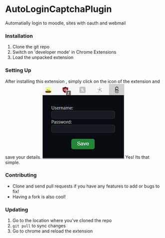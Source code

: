 # AutoLoginCaptchaPlugin

Automatially login to moodle, sites with oauth and webmail


### Installation

1. Clone the git repo
2. Switch on 'developer mode' in Chrome Extensions
3. Load the unpacked extension

### Setting Up

After installing this extension , simply click on the icon of the extension and save your details. 
![example](pics/pic.png)
Yes! Its that simple.


### Contributing

* Clone and send pull requests if you have any features to add or bugs to fix!
* Having a fork is also cool!


### Updating

1. Go to the location where you've cloned the repo
2. `git pull` to sync changes
3. Go to chrome and reload the extension
